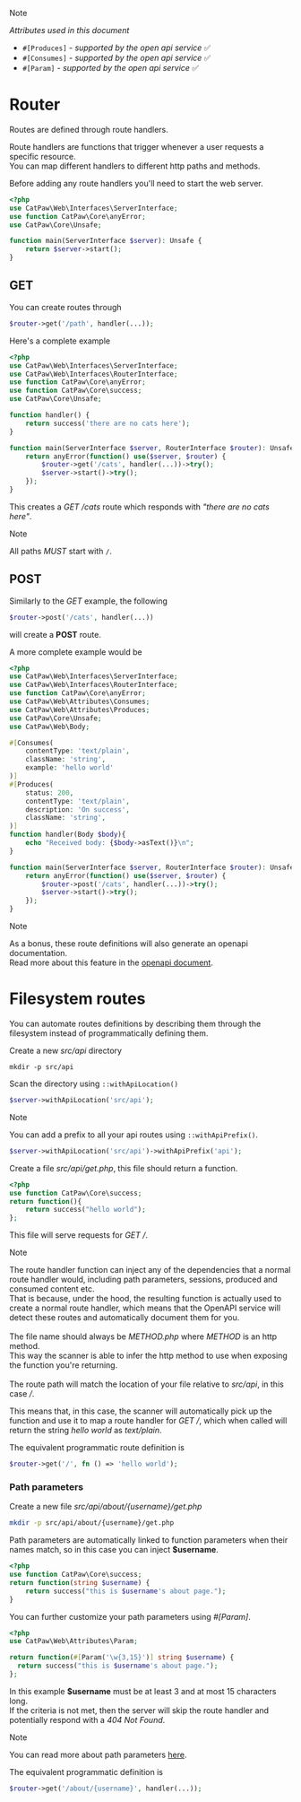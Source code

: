 > [!NOTE]
> _Attributes used in this document_
> - `#[Produces]` - _supported by the open api service_ ✅
> - `#[Consumes]` - _supported by the open api service_ ✅
> - `#[Param]` - _supported by the open api service_ ✅

# Router

Routes are defined through route handlers.

Route handlers are functions that trigger whenever a user requests a specific resource.\
You can map different handlers to different http paths and methods.

Before adding any route handlers you'll need to start the web server.

```php
<?php
use CatPaw\Web\Interfaces\ServerInterface;
use function CatPaw\Core\anyError;
use CatPaw\Core\Unsafe;

function main(ServerInterface $server): Unsafe {
    return $server->start();
}
```

## GET

You can create routes through
```php
$router->get('/path', handler(...));
```

Here's a complete example

```php
<?php
use CatPaw\Web\Interfaces\ServerInterface;
use CatPaw\Web\Interfaces\RouterInterface;
use function CatPaw\Core\anyError;
use function CatPaw\Core\success;
use CatPaw\Core\Unsafe;

function handler() {
    return success('there are no cats here');
}

function main(ServerInterface $server, RouterInterface $router): Unsafe {
    return anyError(function() use($server, $router) {
        $router->get('/cats', handler(...))->try();
        $server->start()->try();
    });
}
```

This creates a _GET /cats_ route which responds with _"there are no cats here"_.

> [!NOTE]
> All paths _MUST_ start with `/`.

## POST

Similarly to the _GET_ example, the following

```php
$router->post('/cats', handler(...))
```
will create a **POST** route.

A more complete example would be

```php
<?php
use CatPaw\Web\Interfaces\ServerInterface;
use CatPaw\Web\Interfaces\RouterInterface;
use function CatPaw\Core\anyError;
use CatPaw\Web\Attributes\Consumes;
use CatPaw\Web\Attributes\Produces;
use CatPaw\Core\Unsafe;
use CatPaw\Web\Body;

#[Consumes(
    contentType: 'text/plain',
    className: 'string',
    example: 'hello world'
)]
#[Produces(
    status: 200,
    contentType: 'text/plain',
    description: 'On success',
    className: 'string',
)]
function handler(Body $body){
    echo "Received body: {$body->asText()}\n";
}

function main(ServerInterface $server, RouterInterface $router): Unsafe {
    return anyError(function() use($server, $router) {
        $router->post('/cats', handler(...))->try();
        $server->start()->try();
    });
}
```


> [!NOTE]
> As a bonus, these route definitions will also generate an openapi documentation.\
> Read more about this feature in the [openapi document](./18.open-api.md).

# Filesystem routes

You can automate routes definitions by describing them through the filesystem instead of programmatically defining them.

Create a new _src/api_ directory
```shell
mkdir -p src/api
```
Scan the directory using `::withApiLocation()`
```php
$server->withApiLocation('src/api');
```
> [!NOTE]
> You can add a prefix to all your api routes using `::withApiPrefix()`.
> ```php
> $server->withApiLocation('src/api')->withApiPrefix('api');
> ```

Create a file _src/api/get.php_, this file should return a function.

```php
<?php
use function CatPaw\Core\success;
return function(){
    return success("hello world");
};
```

This file will serve requests for _GET /_.

> [!NOTE]
> The route handler function can inject any of the dependencies
> that a normal route handler would, including path parameters,
> sessions, produced and consumed content etc.\
> That is because, under the hood, the resulting function is actually
> used to create a normal route handler, which means that the
> OpenAPI service will detect these routes and automatically document
> them for you.\
> \
> The file name should always be _METHOD.php_ where _METHOD_ is an http method.\
> This way the scanner is able to infer the http method to use
> when exposing the function you're returning.\
> \
> The route path will match the location of your file relative to _src/api_, in this case _/_.
>
> This means that, in this case, the scanner will automatically pick up the function and use it to map a route handler
> for _GET /_, which when called will return the string _hello world_ as _text/plain_.

The equivalent programmatic route definition is

```php
$router->get('/', fn () => 'hello world');
```

### Path parameters

Create a new file _src/api/about/{username}/get.php_

```sh
mkdir -p src/api/about/{username}/get.php
```

Path parameters are automatically linked to function parameters when their names match, so in this case you can inject **$username**.
```php
<?php
use function CatPaw\Core\success;
return function(string $username) {
    return success("this is $username's about page.");
}
```

You can further customize your path parameters using _#[Param]_.
```php
<?php
use CatPaw\Web\Attributes\Param;

return function(#[Param('\w{3,15}')] string $username) {
  return success("this is $username's about page.");
};
```
In this example **$username** must be at least 3 and at most 15 characters long.\
If the criteria is not met, then the server will skip the route handler and potentially respond with
a _404 Not Found_.

> [!NOTE]
> You can read more about path parameters [here](./2.path-parameters.md).

The equivalent programmatic definition is

```php
$router->get('/about/{username}', handler(...));
```
